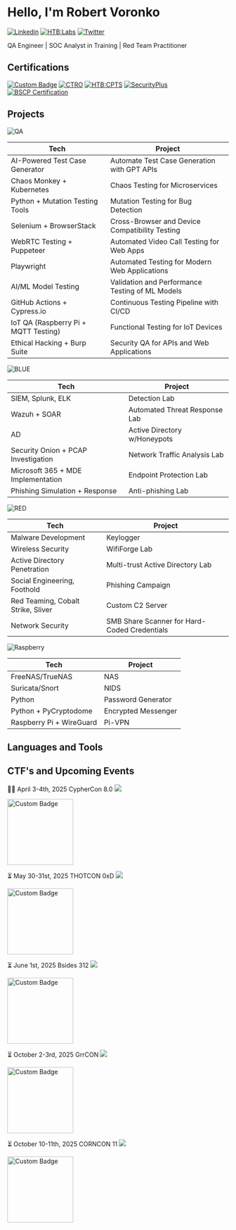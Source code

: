 # Hello, I'm Robert Voronko
[![Linkedin](https://img.shields.io/badge/-LinkedIn-0072b1?&style=for-the-badge&logo=linkedin&logoColor=white)](https://www.linkedin.com/in/robertvoronko)
[![HTB:Labs](https://img.shields.io/badge/%20M0n0l1th6-green?style=for-the-badge&logo=hackthebox&logoColor=green&labelColor=black)](https://app.hackthebox.com/users/1744872)
[![Twitter](https://img.shields.io/badge/Twitter-M0n0l1th6-black?style=for-the-badge&labelColor=blue)](https://x.com/M0n0l1th6)
 

QA Engineer | SOC Analyst in Training | Red Team Practitioner


## Certifications
[![Custom Badge](https://cdn.prod.website-files.com/617158a4a2f9b7827f1ad102/65a8e4e14be2b6b1e170d354_beetroot.svg)](https://beetrootacademy.com/)
[![CTRO](https://img.shields.io/badge/CRTO-black?style=for-the-badge&logoColor=%23ff6633&labelColor=black)](https://training.zeropointsecurity.co.uk/courses/red-team-ops)
[![HTB:CPTS](https://img.shields.io/badge/%20CPTS-%23a149d2?style=for-the-badge&logo=hackthebox&logoColor=green&labelColor=black)](https://academy.hackthebox.com/preview/certifications/htb-certified-penetration-testing-specialist)
[![SecurityPlus](https://img.shields.io/badge/-Security%2B-FF0000?&style=for-the-badge&logo=CompTIA&logoColor=white)](https://www.comptia.org/faq/security/what-is-comptia-security-certification)
[![BSCP Certification](https://img.shields.io/badge/BSCP-%23ff6633?style=for-the-badge&logo=Burp%20Suite&logoColor=%23ff6633&labelColor=black)](https://portswigger.net/web-security/certification)


## Projects
![QA](https://img.shields.io/badge/Quality%20Assurance-green?style=for-the-badge&logo=qase&logoColor=white&labelColor=black)


| Tech                                 | Project                                         |
| ------------------------------------ | ----------------------------------------------- |
| AI-Powered Test Case Generator       | Automate Test Case Generation with GPT APIs     |
| Chaos Monkey + Kubernetes            | Chaos Testing for Microservices                 |
| Python + Mutation Testing Tools      | Mutation Testing for Bug Detection              |
| Selenium + BrowserStack              | Cross-Browser and Device Compatibility Testing  |
| WebRTC Testing + Puppeteer           | Automated Video Call Testing for Web Apps       |
| Playwright                           | Automated Testing for Modern Web Applications   |
| AI/ML Model Testing                  | Validation and Performance Testing of ML Models |
| GitHub Actions + Cypress.io          | Continuous Testing Pipeline with CI/CD          |
| IoT QA (Raspberry Pi + MQTT Testing) | Functional Testing for IoT Devices              |
| Ethical Hacking + Burp Suite         | Security QA for APIs and Web Applications       |

![BLUE](https://img.shields.io/badge/Defensive%20Security-blue?style=for-the-badge&logo=awssecretsmanager&logoColor=white&labelColor=black)

| Tech                                | Project                       |
| ----------------------------------- | ----------------------------- |
| SIEM, Splunk, ELK                   | Detection Lab                 |
| Wazuh + SOAR                        | Automated Threat Response Lab |
| AD                                  | Active Directory w/Honeypots  |
| Security Onion + PCAP Investigation | Network Traffic Analysis Lab  |
| Microsoft 365 + MDE Implementation  | Endpoint Protection Lab       |
| Phishing Simulation + Response      | Anti-phishing Lab             |

![RED](https://img.shields.io/badge/Offensive%20Security-red?style=for-the-badge&logo=kalilinux&logoColor=white&labelColor=black)

| **Tech**                           | **Project**                                  |
| ---------------------------------- | -------------------------------------------- |
| Malware Development                | Keylogger                                    |
| Wireless Security                  | WifiForge Lab                                |
| Active Directory Penetration       | Multi-trust Active Directory Lab             |
| Social Engineering, Foothold       | Phishing Campaign                            |
| Red Teaming, Cobalt Strike, Sliver | Custom C2 Server                             |
| Network Security                   | SMB Share Scanner for Hard-Coded Credentials |



![Raspberry](https://img.shields.io/badge/Raspberry%20Pi-%23A22846?style=for-the-badge&logo=raspberrypi&labelColor=black)

| **Tech**                 | **Project**         |
| ------------------------ | ------------------- |
| FreeNAS/TrueNAS          | NAS                 |
| Suricata/Snort           | NIDS                |
| Python                   | Password Generator  |
| Python + PyCryptodome    | Encrypted Messenger |
| Raspberry Pi + WireGuard | Pi-VPN              |

## Languages and Tools


## CTF's and Upcoming Events
🥷🏼 April 3-4th, 2025 CypherCon 8.0
[![](https://cyphercon.com/)](https://cyphercon.com/wp-content/uploads/2021/02/cyphercon-logo.png)

<a href="https://cyphercon.com/">
  <img src="https://cyphercon.com/wp-content/uploads/2021/02/cyphercon-logo.png" alt="Custom Badge" style="width: 150px; height: auto;">
</a>

⏳ May 30-31st, 2025 THOTCON 0xD
[![](https://www.thotcon.org/)](https://sc-events.s3.amazonaws.com/d14a70ce-8701-454e-92b2-dec81091f61f_resize.png)

<a href="https://www.thotcon.org/">
  <img src="https://sc-events.s3.amazonaws.com/d14a70ce-8701-454e-92b2-dec81091f61f_resize.png" alt="Custom Badge" style="width: 150px; height: auto;">
</a>

⏳ June 1st, 2025 Bsides 312
[![](https://https://bsides312.org/)](https://bsides312.org/assets/img/logo.png)

<a href="hhttps://bsides312.org/">
  <img src="https://bsides312.org/assets/img/logo.png" alt="Custom Badge" style="width: 150px; height: auto;">
</a>

⏳ October 2-3rd, 2025 GrrCON
[![](https://www.thotcon.org/)](https://grrcon.com/wp-content/uploads/2020/07/grrcon.png)

<a href="https://grrcon.com/">
  <img src="https://grrcon.com/wp-content/uploads/2020/07/grrcon.png" alt="Custom Badge" style="width: 150px; height: auto;">
</a>

⏳ October 10-11th, 2025 CORNCON 11
[![](https://corncon.net/)](https://mlrjwijpapfi.i.optimole.com/w:662/h:478/q:mauto/ig:avif/https://corncon.net/wp-content/uploads/2025/03/corncon.11.logo_.png)

<a href="https://corncon.net/">
  <img src="https://mlrjwijpapfi.i.optimole.com/w:662/h:478/q:mauto/ig:avif/https://corncon.net/wp-content/uploads/2025/03/corncon.11.logo_.png" alt="Custom Badge" style="width: 150px; height: auto;">
</a>